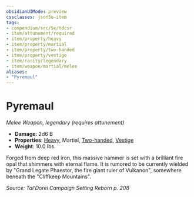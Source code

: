 ```yaml
---
obsidianUIMode: preview
cssclasses: json5e-item
tags:
- compendium/src/5e/tdcsr
- item/attunement/required
- item/property/heavy
- item/property/martial
- item/property/two-handed
- item/property/vestige
- item/rarity/legendary
- item/weapon/martial/melee
aliases: 
- "Pyremaul"
---
```

# Pyremaul
*Melee Weapon, legendary (requires attunement)*  

- **Damage**: 2d6 B
- **Properties**: [Heavy](/Systems/5e/rules/item-properties.md#Heavy), Martial, [Two-handed](/Systems/5e/rules/item-properties.md#Two-handed), [Vestige](/Systems/5e/rules/item-properties.md#Vestige)
- **Weight**: 10.0 lbs.

Forged from deep red iron, this massive hammer is set with a brilliant fire opal that shimmers with eternal flame. It is rumored to be currently wielded by "Grand Legate Phaestor, the fire giant ruler of Vulkanon", somewhere beneath the "Cliffkeep Mountains".

*Source: Tal'Dorei Campaign Setting Reborn p. 208*